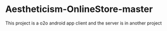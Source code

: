 # Aestheticism-OnlineStore-master
This project is a o2o android app client and the server is in another project
